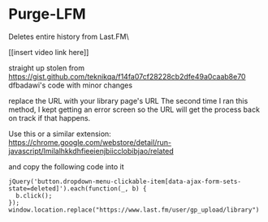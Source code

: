 # Purge-LFM
Deletes entire history from Last.FM\

[[insert video link here]]

straight up stolen from https://gist.github.com/teknikqa/f14fa07cf28228cb2dfe49a0caab8e70
dfbadawi's code with minor changes

replace the URL with your library page's URL
The second time I ran this method, I kept getting an error screen so the URL will get the process back on track if that happens.

Use this or a similar extension: https://chrome.google.com/webstore/detail/run-javascript/lmilalhkkdhfieeienjbiicclobibjao/related

and copy the following code into it

```
jQuery('button.dropdown-menu-clickable-item[data-ajax-form-sets-state=deleted]').each(function(_, b) {
  b.click();
});
window.location.replace("https://www.last.fm/user/gp_upload/library")
```
